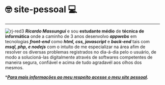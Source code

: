 # 🤓 site-pessoal 💻
***
![rj-red3](https://user-images.githubusercontent.com/93468978/145734289-0b599cf8-eab2-4c3d-acb6-091dd0e5e704.jpg)
_**Ricardo Massungui**_ e sou **estudante médio** de **técnica de informática**
onde a caminho de 3 anos desenvolvo _**appwebs**_ em tecnologias _**front-end**_ como _**html, css, javascript**_ e _**back-end**_ tais com _**msql, php, e nodejs**_ com o intuíto de me especializar na área afim de resolver os diversas problemas registrados no dia-á-dia pelo o usuário, de modo a solucioná-las digitalmente através de softwares competentes de maneira segura, confiável e acima de tudo agradavél aos olhos dos mesmos.

*_**[Para mais informações ao meu respeito acesse o meu site pessoal](https://ricardomassungui.github.io/site-pessoal/perfil/pg-main.html).**_
